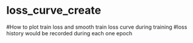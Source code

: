 # loss_curve_create
#How to plot train loss and smooth train loss curve during training
#loss history would be recorded during each one epoch
